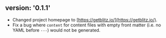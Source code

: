 version: '0.1.1'
---
* Changed project homepage to [https://getblitz.io/](https://getblitz.io/).
* Fix a bug where `content` for content files with empty front matter (i.e. no YAML before `---`) would not be generated.
